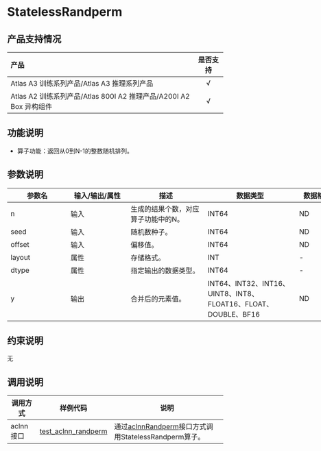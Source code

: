 # StatelessRandperm
## 产品支持情况

| 产品                                                         | 是否支持 |
| :----------------------------------------------------------- | :------: |
| Atlas A3 训练系列产品/Atlas A3 推理系列产品     |    √     |
| Atlas A2 训练系列产品/Atlas 800I A2 推理产品/A200I A2 Box 异构组件 |    √     |

## 功能说明

- 算子功能：返回从0到N-1的整数随机排列。

## 参数说明

<table style="undefined;table-layout: fixed; width: 1005px"><colgroup>
  <col style="width: 140px">
  <col style="width: 140px">
  <col style="width: 180px">
  <col style="width: 213px">
  <col style="width: 100px">
  </colgroup>
  <thead>
    <tr>
      <th>参数名</th>
      <th>输入/输出/属性</th>
      <th>描述</th>
      <th>数据类型</th>
      <th>数据格式</th>
    </tr></thead>
  <tbody>
    <tr>
      <td>n</td>
      <td>输入</td>
      <td>生成的结果个数，对应算子功能中的N。</td>
      <td>INT64</td>
      <td>ND</td>
    </tr>
    <tr>
      <td>seed</td>
      <td>输入</td>
      <td>随机数种子。</td>
      <td>INT64</td>
      <td>ND</td>
    </tr>
    <tr>
      <td>offset</td>
      <td>输入</td>
      <td>偏移值。</td>
      <td>INT64</td>
      <td>ND</td>
    </tr>
    <tr>
      <td>layout</td>
      <td>属性</td>
      <td>存储格式。</td>
      <td>INT</td>
      <td>-</td>
    </tr>
    <tr>
      <td>dtype</td>
      <td>属性</td>
      <td>指定输出的数据类型。</td>
      <td>INT64</td>
      <td>-</td>
    </tr>
    <tr>
      <td>y</td>
      <td>输出</td>
      <td>合并后的元素值。</td>
      <td>INT64、INT32、INT16、UINT8、INT8、FLOAT16、FLOAT、DOUBLE、BF16</td>
      <td>ND</td>
    </tr>
  </tbody></table>

## 约束说明

无


## 调用说明

| 调用方式  | 样例代码                                                     | 说明                                                         |
| --------- | ------------------------------------------------------------ | ------------------------------------------------------------ |
| aclnn接口 | [test_aclnn_randperm](examples/test_aclnn_randperm.cpp) | 通过[aclnnRandperm](docs/aclnnRandperm.md)接口方式调用StatelessRandperm算子。 |

